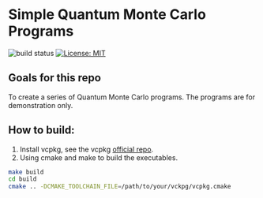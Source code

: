 # Simple Quantum Monte Carlo Programs
![build status](https://travis-ci.com/zxjzxj9/SimpleQMC.svg?branch=master)
[![License: MIT](https://img.shields.io/badge/License-MIT-yellow.svg)](https://opensource.org/licenses/MIT)

## Goals for this repo
To create a series of Quantum Monte Carlo programs. The programs are for demonstration only.

## How to build:
1. Install vcpkg, see the vcpkg [official repo](https://github.com/microsoft/vcpkg).
2. Using cmake and make to build the executables.

```bash
make build
cd build
cmake .. -DCMAKE_TOOLCHAIN_FILE=/path/to/your/vckpg/vcpkg.cmake
```